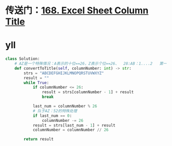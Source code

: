 # 传送门：[168. Excel Sheet Column Title](https://leetcode.cn/problems/excel-sheet-column-title/)
# yll
```Python
class Solution:
    # AZ是一个特殊情况：A表示的十位==26，Z表示个位==26、  28:AB：1....2   第一次 2  B  第二次获取A  AB A
    def convertToTitle(self, columnNumber: int) -> str:
        strs = "ABCDEFGHIJKLMNOPQRSTUVWXYZ"
        result = ""
        while True:
            if columnNumber <= 26:
                result = strs[columnNumber - 1] + result
                break

            last_num = columnNumber % 26
            # 队于AZ：52的特殊处理
            if last_num == 0:
                columnNumber -= 26
            result = strs[last_num - 1] + result
            columnNumber = columnNumber // 26

        return result
```